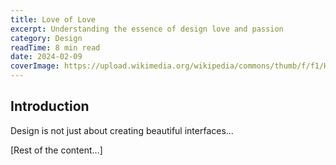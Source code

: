 ```yaml
---
title: Love of Love
excerpt: Understanding the essence of design love and passion
category: Design
readTime: 8 min read
date: 2024-02-09
coverImage: https://upload.wikimedia.org/wikipedia/commons/thumb/f/f1/Heart_coraz%C3%B3n.svg/800px-Heart_coraz%C3%B3n.svg.png
---
```


## Introduction

Design is not just about creating beautiful interfaces...

[Rest of the content...] 